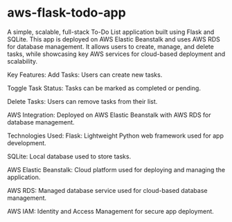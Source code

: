# aws-flask-todo-app
A simple, scalable, full-stack To-Do List application built using Flask and SQLite. This app is deployed on AWS Elastic Beanstalk and uses AWS RDS for database management. It allows users to create, manage, and delete tasks, while showcasing key AWS services for cloud-based deployment and scalability.

Key Features:
Add Tasks: Users can create new tasks.

Toggle Task Status: Tasks can be marked as completed or pending.

Delete Tasks: Users can remove tasks from their list.

AWS Integration: Deployed on AWS Elastic Beanstalk with AWS RDS for database management.

Technologies Used:
Flask: Lightweight Python web framework used for app development.

SQLite: Local database used to store tasks.

AWS Elastic Beanstalk: Cloud platform used for deploying and managing the application.

AWS RDS: Managed database service used for cloud-based database management.

AWS IAM: Identity and Access Management for secure app deployment.
